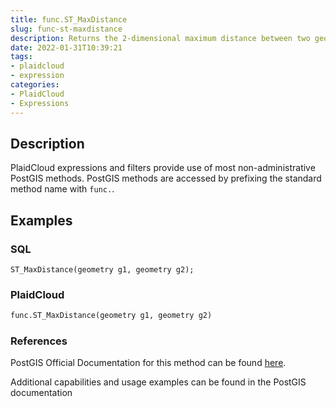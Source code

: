 ```yaml
---
title: func.ST_MaxDistance
slug: func-st-maxdistance
description: Returns the 2-dimensional maximum distance between two geometries, in projected units
date: 2022-01-31T10:39:21
tags:
- plaidcloud
- expression
categories:
- PlaidCloud
- Expressions
---
```



## Description


PlaidCloud expressions and filters provide use of most non-administrative PostGIS methods. PostGIS methods are accessed by prefixing the standard method name with `func.`.



## Examples


### SQL



```
ST_MaxDistance(geometry g1, geometry g2);
```


### PlaidCloud



```python
func.ST_MaxDistance(geometry g1, geometry g2)
```


### References


PostGIS Official Documentation for this method can be found [here](https://postgis.net/docs/manual-3.1/ST_MaxDistance.html).



Additional capabilities and usage examples can be found in the PostGIS documentation

